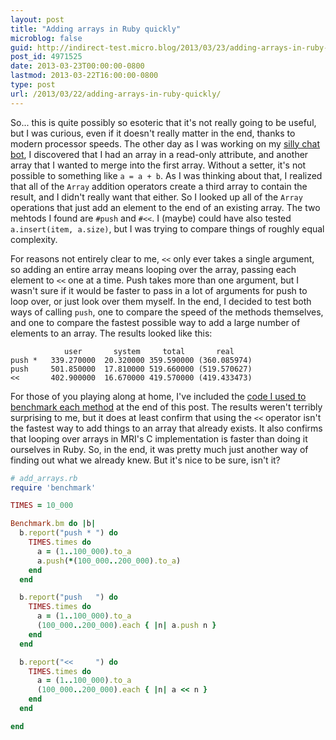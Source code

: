 ```yaml
---
layout: post
title: "Adding arrays in Ruby quickly"
microblog: false
guid: http://indirect-test.micro.blog/2013/03/23/adding-arrays-in-ruby-quickly/
post_id: 4971525
date: 2013-03-23T00:00:00-0800
lastmod: 2013-03-22T16:00:00-0800
type: post
url: /2013/03/22/adding-arrays-in-ruby-quickly/
---
```

So... this is quite possibly so esoteric that it's not really going to be useful, but I was curious, even if it doesn't really matter in the end, thanks to modern processor speeds. The other day as I was working on my [silly chat bot](http://github.com/indirect/daneel), I discovered that I had an array in a read-only attribute, and another array that I wanted to merge into the first array. Without a setter, it's not possible to something like `a = a + b`. As I was thinking about that, I realized that all of the `Array` addition operators create a third array to contain the result, and I didn't really want that either. So I looked up all of the `Array` operations that just add an element to the end of an existing array. The two mehtods I found are `#push` and `#<<`. I (maybe) could have also tested `a.insert(item, a.size)`, but I was trying to compare things of roughly equal complexity.

For reasons not entirely clear to me, `<<` only ever takes a single argument, so adding an entire array means looping over the array, passing each element to `<<` one at a time. Push takes more than one argument, but I wasn't sure if it would be faster to pass in a lot of arguments for push to loop over, or just look over them myself. In the end, I decided to test both ways of calling `push`, one to compare the speed of the methods themselves, and one to compare the fastest possible way to add a large number of elements to an array. The results looked like this:

```
            user       system     total       real
push *   339.270000  20.320000 359.590000 (360.085974)
push     501.850000  17.810000 519.660000 (519.570627)
<<       402.900000  16.670000 419.570000 (419.433473)
```

For those of you playing along at home, I've included the [code I used to benchmark each method]("#add_arrays.rb") at the end of this post. The results weren't terribly surprising to me, but it does at least confirm that using the `<<` operator isn't the fastest way to add things to an array that already exists. It also confirms that looping over arrays in MRI's C implementation is faster than doing it ourselves in Ruby. So, in the end, it was pretty much just another way of finding out what we already knew. But it's nice to be sure, isn't it?


<a id="add_arrays.rb"></a>

``` ruby
# add_arrays.rb
require 'benchmark'

TIMES = 10_000

Benchmark.bm do |b|
  b.report("push * ") do
    TIMES.times do
      a = (1..100_000).to_a
      a.push(*(100_000..200_000).to_a)
    end
  end

  b.report("push   ") do
    TIMES.times do
      a = (1..100_000).to_a
      (100_000..200_000).each { |n| a.push n }
    end
  end

  b.report("<<     ") do
    TIMES.times do
      a = (1..100_000).to_a
      (100_000..200_000).each { |n| a << n }
    end
  end

end
```
